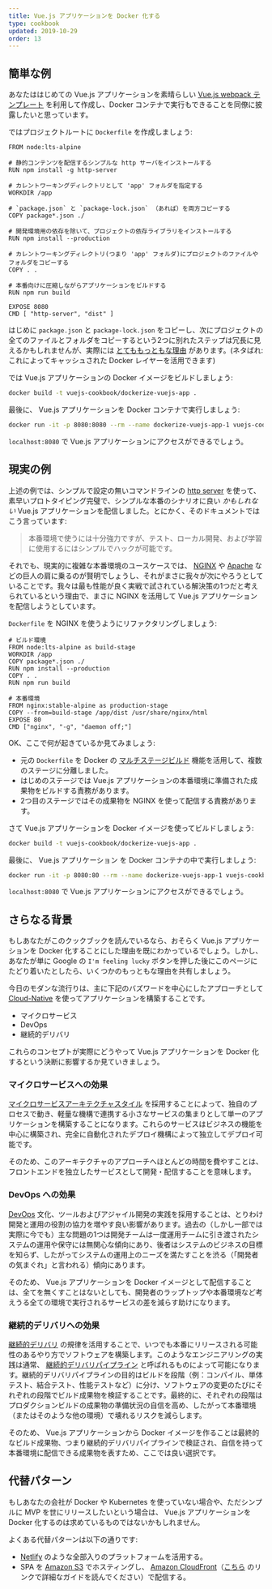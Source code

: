 ```yaml
---
title: Vue.js アプリケーションを Docker 化する
type: cookbook
updated: 2019-10-29
order: 13
---
```


## 簡単な例

あなたははじめての Vue.js アプリケーションを素晴らしい [Vue.js webpack テンプレート](https://github.com/vuejs-templates/webpack) を利用して作成し、Docker コンテナで実行もできることを同僚に披露したいと思っています。

ではプロジェクトルートに `Dockerfile` を作成しましょう:

```docker
FROM node:lts-alpine

# 静的コンテンツを配信するシンプルな http サーバをインストールする
RUN npm install -g http-server

# カレントワーキングディレクトリとして 'app' フォルダを指定する
WORKDIR /app

# `package.json` と `package-lock.json` （あれば）を両方コピーする
COPY package*.json ./

# 開発環境用の依存を除いて、プロジェクトの依存ライブラリをインストールする
RUN npm install --production

# カレントワーキングディレクトリ(つまり 'app' フォルダ)にプロジェクトのファイルやフォルダをコピーする
COPY . .

# 本番向けに圧縮しながらアプリケーションをビルドする
RUN npm run build

EXPOSE 8080
CMD [ "http-server", "dist" ]
```

はじめに `package.json` と `package-lock.json` をコピーし、次にプロジェクトの全てのファイルとフォルダをコピーするという2つに別れたステップは冗長に見えるかもしれませんが、実際には [とてももっともな理由](http://bitjudo.com/blog/2014/03/13/building-efficient-dockerfiles-node-dot-js/) があります。(ネタばれ: これによってキャッシュされた Docker レイヤーを活用できます)

では Vue.js アプリケーションの Docker イメージをビルドしましょう:

```bash
docker build -t vuejs-cookbook/dockerize-vuejs-app .
```

最後に、 Vue.js アプリケーションを Docker コンテナで実行しましょう:

```bash
docker run -it -p 8080:8080 --rm --name dockerize-vuejs-app-1 vuejs-cookbook/dockerize-vuejs-app
```

`localhost:8080` で Vue.js アプリケーションにアクセスができるでしょう。

## 現実の例

上述の例では、シンプルで設定の無いコマンドラインの [http server](https://github.com/indexzero/http-server) を使って、素早いプロトタイピング完璧で、シンプルな本番のシナリオに良い _かもしれない_ Vue.js アプリケーションを配信しました。とにかく、そのドキュメントではこう言っています:

> 本番環境で使うには十分強力ですが、テスト、ローカル開発、および学習に使用するにはシンプルでハックが可能です。

それでも、現実的に複雑な本番環境のユースケースでは、 [NGINX](https://www.nginx.com/) や [Apache](https://httpd.apache.org/) などの巨人の肩に乗るのが賢明でしょうし、それがまさに我々が次にやろうとしていることです。我々は最も性能が良く実戦で試されている解決策の1つだと考えられているという理由で、まさに NGINX を活用して Vue.js アプリケーションを配信しようとしています。

`Dockerfile` を NGINX を使うようにリファクタリングしましょう:

 ```docker
# ビルド環境
FROM node:lts-alpine as build-stage
WORKDIR /app
COPY package*.json ./
RUN npm install --production
COPY . .
RUN npm run build

# 本番環境
FROM nginx:stable-alpine as production-stage
COPY --from=build-stage /app/dist /usr/share/nginx/html
EXPOSE 80
CMD ["nginx", "-g", "daemon off;"]
```

OK、ここで何が起きているか見てみましょう:
* 元の `Dockerfile` を Docker の [マルチステージビルド](https://docs.docker.com/develop/develop-images/multistage-build/) 機能を活用して、複数のステージに分離しました。
* はじめのステージでは Vue.js アプリケーションの本番環境に準備された成果物をビルドする責務があります。
* 2つ目のステージではその成果物を NGINX を使って配信する責務があります。

さて Vue.js アプリケーションを Docker イメージを使ってビルドしましょう:

```bash
docker build -t vuejs-cookbook/dockerize-vuejs-app .
```

最後に、 Vue.js アプリケーション を Docker コンテナの中で実行しましょう:

```bash
docker run -it -p 8080:80 --rm --name dockerize-vuejs-app-1 vuejs-cookbook/dockerize-vuejs-app
```

`localhost:8080` で Vue.js アプリケーションにアクセスができるでしょう。

<!-- ## Additional Context -->
## さらなる背景

もしあなたがこのクックブックを読んでいるなら、おそらく Vue.js アプリケーションを Docker 化することにした理由を既にわかっているでしょう。しかし、あなたが単に Google の `I'm feeling lucky` ボタンを押した後にこのページにたどり着いたとしたら、いくつかのもっともな理由を共有しましょう。

今日のモダンな流行りは、主に下記のバズワードを中心にしたアプローチとして [Cloud-Native](https://pivotal.io/cloud-native) を使ってアプリケーションを構築することです。
* マイクロサービス
* DevOps
* 継続的デリバリ

これらのコンセプトが実際にどうやって Vue.js アプリケーションを Docker 化するという決断に影響するか見ていきましょう。

### マイクロサービスへの効果

[マイクロサービスアーキテクチャスタイル](https://martinfowler.com/microservices/) を採用することによって、独自のプロセスで動き、軽量な機構で連携する小さなサービスの集まりとして単一のアプリケーションを構築することになります。これらのサービスはビジネスの機能を中心に構築され、完全に自動化されたデプロイ機構によって独立してデプロイ可能です。

そのため、このアーキテクチャのアプローチへほとんどの時間を費やすことは、フロントエンドを独立したサービスとして開発・配信することを意味します。

### DevOps への効果

[DevOps](https://martinfowler.com/bliki/DevOpsCulture.html) 文化、ツールおよびアジャイル開発の実践を採用することは、とりわけ開発と運用の役割の協力を増やす良い影響があります。過去の（しかし一部では実際に今でも）主な問題の1つは開発チームは一度運用チームに引き渡されたシステムの運用や保守には無関心な傾向にあり、後者はシステムのビジネスの目標を知らず、したがってシステムの運用上のニーズを満たすことを渋る（「開発者の気まぐれ」と言われる）傾向にあります。

そのため、 Vue.js アプリケーションを Docker イメージとして配信することは、全てを無くすことはないとしても、開発者のラップトップや本番環境など考えうる全ての環境で実行されるサービスの差を減らす助けになります。

### 継続的デリバリへの効果

[継続的デリバリ](https://martinfowler.com/bliki/ContinuousDelivery.html) の規律を活用することで、いつでも本番にリリースされる可能性のあるやり方でソフトウェアを構築します。このようなエンジニアリングの実践は通常、 [継続的デリバリパイプライン](https://martinfowler.com/bliki/DeploymentPipeline.html) と呼ばれるものによって可能になります。継続的デリバリパイプラインの目的はビルドを段階（例：コンパイル、単体テスト、結合テスト、性能テストなど）に分け、ソフトウェアの変更のたびにそれぞれの段階でビルド成果物を検証することです。最終的に、それぞれの段階はプロダクションビルドの成果物の準備状況の自信を高め、したがって本番環境（またはそのような他の環境）で壊れるリスクを減らします。

そのため、 Vue.js アプリケーションから Docker イメージを作ることは最終的なビルド成果物、つまり継続的デリバリパイプラインで検証され、自信を持って本番環境に配信できる成果物を表すため、ここでは良い選択です。

## 代替パターン

もしあなたの会社が Docker や Kubernetes を使っていない場合や、ただシンプルに MVP を世にリリースしたいという場合は、 Vue.js アプリケーションを Docker 化するのは求めているものではないかもしれません。

よくある代替パターンは以下の通りです:
* [Netlify](https://www.netlify.com/) のような全部入りのプラットフォームを活用する。
* SPA を [Amazon S3](https://aws.amazon.com/jp/s3/) でホスティングし、 [Amazon CloudFront](https://aws.amazon.com/jp/cloudfront/)（[こちら](https://serverless-stack.com/chapters/deploy-the-frontend.html) のリンクで詳細なガイドを読んでください）で配信する。
